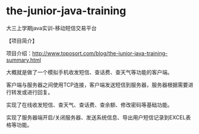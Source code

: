 ﻿the-junior-java-training
========================

大三上学期java实训-移动短信交易平台

【项目简介】

项目介绍：http://www.toposort.com/blog/the-junior-java-training-summary.html

大概就是做了一个模拟手机收发短信、查话费、查天气等功能的客户端。

客户端与服务器之间使用TCP连接，客户端发送短信到服务器，服务器根据需要进行转发或进行回复。

实现了在线收发短信、查天气、查话费、查余额、修改密码等基础功能。

实现了服务器端开启/关闭服务器、发送系统信息、导出用户短信记录到EXCEL表格等功能。


